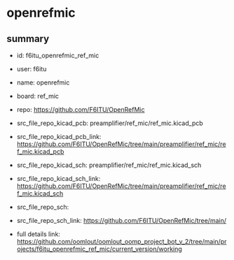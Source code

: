 # openrefmic
 
## summary 
* id: f6itu_openrefmic_ref_mic
* user: f6itu
* name: openrefmic
* board: ref_mic
* repo: https://github.com/F6ITU/OpenRefMic
* src_file_repo_kicad_pcb: preamplifier/ref_mic/ref_mic.kicad_pcb
* src_file_repo_kicad_pcb_link: https://github.com/F6ITU/OpenRefMic/tree/main/preamplifier/ref_mic/ref_mic.kicad_pcb
* src_file_repo_kicad_sch: preamplifier/ref_mic/ref_mic.kicad_sch
* src_file_repo_kicad_sch_link: https://github.com/F6ITU/OpenRefMic/tree/main/preamplifier/ref_mic/ref_mic.kicad_sch

* src_file_repo_sch: 
* src_file_repo_sch_link: https://github.com/F6ITU/OpenRefMic/tree/main/
* full details link: https://github.com/oomlout/oomlout_oomp_project_bot_v_2/tree/main/projects/f6itu_openrefmic_ref_mic/current_version/working  






